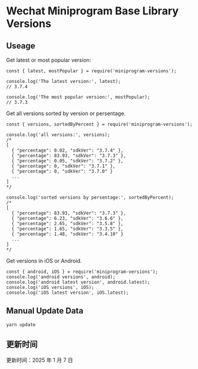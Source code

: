 
# Wechat Miniprogram Base Library Versions

## Useage

Get latest or most popular version:

```;
const { latest, mostPopular } = require('miniprogram-versions');

console.log('The latest version:', latest);
// 3.7.4

console.log('The most popular version:', mostPopular);
// 3.7.3

```

Get all versions sorted by version or persentage.

```
const { versions, sortedByPercent } = require('miniprogram-versions');

console.log('all versions:', versions);
/*
[
  { "percentage": 0.02, "sdkVer": "3.7.4" },
  { "percentage": 83.93, "sdkVer": "3.7.3" },
  { "percentage": 0.05, "sdkVer": "3.7.2" },
  { "percentage": 0, "sdkVer": "3.7.1" },
  { "percentage": 0, "sdkVer": "3.7.0" }
  ...
]
*/

console.log('sorted versions by persentage:', sortedByPercent);
/*
[
  { "percentage": 83.93, "sdkVer": "3.7.3" },
  { "percentage": 6.23, "sdkVer": "3.6.6" },
  { "percentage": 2.65, "sdkVer": "3.5.8" },
  { "percentage": 1.65, "sdkVer": "3.3.5" },
  { "percentage": 1.48, "sdkVer": "3.4.10" }
  ...
]
*/
```

Get versions in iOS or Android.

```
const { android, iOS } = require('miniprogram-versions');
console.log('android versions', android);
console.log('android latest version', android.latest);
console.log('iOS versions', iOS);
console.log('iOS latest version', iOS.latest);
```

## Manual Update Data

```
yarn update
```

## 更新时间

更新时间：2025 年 1 月 7 日
